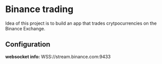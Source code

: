 # Binance trading 

Idea of this project is to build an app that trades crytpocurrencies on the Binance Exchange.

## Configuration

**websocket info:** WSS://stream.binance.com:9433
